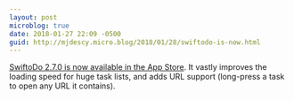 ```yaml
---
layout: post
microblog: true
date: 2018-01-27 22:09 -0500
guid: http://mjdescy.micro.blog/2018/01/28/swiftodo-is-now.html
---
```

[SwiftoDo 2.7.0 is now available in the App Store](https://itunes.apple.com/us/app/swiftodo-task-list-for-todo.txt/id1073798440?ls=1&mt=8). It vastly improves the loading speed for huge task lists, and adds URL support (long-press a task to open any URL it contains).
